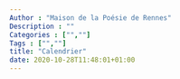 ```yaml
---
Author : "Maison de la Poésie de Rennes"
Description : ""
Categories : ["",""]
Tags : ["",""]
title: "Calendrier"
date: 2020-10-28T11:48:01+01:00
---
```


